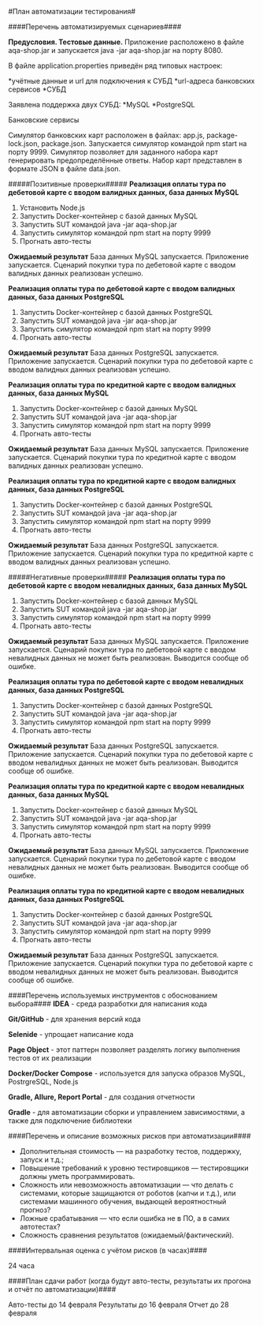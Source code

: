 
#План автоматизации тестирования#

####Перечень автоматизируемых сценариев####

**Предусловия. Тестовые данные.**
Приложение расположено в файле aqa-shop.jar и запускается java -jar aqa-shop.jar на порту 8080.

В файле application.properties приведён ряд типовых настроек:

*учётные данные и url для подключения к СУБД
*url-адреса банковских сервисов
*СУБД

Заявлена поддержка двух СУБД:
*MySQL
*PostgreSQL

Банковские сервисы

Симулятор банковских карт расположен в файлах: app.js, package-lock.json, package.json. 
Запускается симулятор командой npm start на порту 9999.
Симулятор позволяет для заданного набора карт генерировать предопределённые ответы.
Набор карт представлен в формате JSON в файле data.json.

#####Позитивные проверки#####
**Реализация оплаты тура по дебетовой карте с вводом валидных данных, база данных MySQL**
1. Установить Node.js
2. Запустить Docker-контейнер с базой данных MySQL
3. Запустить SUT командой java -jar aqa-shop.jar 
4. Запустить симулятор командой npm start на порту 9999
5. Прогнать авто-тесты

**Ожидаемый результат**
База данных MySQL запускается. Приложение запускается. 
Сценарий покупки тура по дебетовой карте с вводом валидных данных реализован успешно. 

**Реализация оплаты тура по дебетовой карте с вводом валидных данных, база данных PostgreSQL**
1. Запустить Docker-контейнер с базой данных PostgreSQL
2. Запустить SUT командой java -jar aqa-shop.jar 
3. Запустить симулятор командой npm start на порту 9999
4. Прогнать авто-тесты

**Ожидаемый результат**
База данных PostgreSQL запускается. Приложение запускается. 
Сценарий покупки тура по дебетовой карте с вводом валидных данных реализован успешно.  
 
**Реализация оплаты тура по кредитной карте с вводом валидных данных, база данных MySQL**
1. Запустить Docker-контейнер с базой данных MySQL
2. Запустить SUT командой java -jar aqa-shop.jar 
3. Запустить симулятор командой npm start на порту 9999
4. Прогнать авто-тесты

**Ожидаемый результат**
База данных MySQL запускается. Приложение запускается. 
Сценарий покупки тура по кредитной карте с вводом валидных данных реализован успешно. 

**Реализация оплаты тура по кредитной карте с вводом валидных данных, база данных PostgreSQL**
1. Запустить Docker-контейнер с базой данных PostgreSQL
2. Запустить SUT командой java -jar aqa-shop.jar 
3. Запустить симулятор командой npm start на порту 9999
4. Прогнать авто-тесты

**Ожидаемый результат**
База данных PostgreSQL запускается. Приложение запускается. 
Сценарий покупки тура по кредитной карте с вводом валидных данных реализован успешно. 

#####Негативные проверки#####
**Реализация оплаты тура по дебетовой карте с вводом невалидных данных, база данных MySQL**
1. Запустить Docker-контейнер с базой данных MySQL
2. Запустить SUT командой java -jar aqa-shop.jar 
3. Запустить симулятор командой npm start на порту 9999
4. Прогнать авто-тесты

**Ожидаемый результат**
База данных MySQL запускается. Приложение запускается. 
Сценарий покупки тура по дебетовой карте с вводом невалидных данных не может быть реализован. 
Выводится сообще об ошибке.

**Реализация оплаты тура по дебетовой карте с вводом невалидных данных, база данных PostgreSQL**
1. Запустить Docker-контейнер с базой данных PostgreSQL
2. Запустить SUT командой java -jar aqa-shop.jar 
3. Запустить симулятор командой npm start на порту 9999
4. Прогнать авто-тесты

**Ожидаемый результат**
База данных PostgreSQL запускается. Приложение запускается. 
Сценарий покупки тура по дебетовой карте с вводом невалидных данных не может быть реализован. 
Выводится сообще об ошибке.  
 
**Реализация оплаты тура по кредитной карте с вводом невалидных данных, база данных MySQL**
1. Запустить Docker-контейнер с базой данных MySQL
2. Запустить SUT командой java -jar aqa-shop.jar 
3. Запустить симулятор командой npm start на порту 9999
4. Прогнать авто-тесты

**Ожидаемый результат**
База данных MySQL запускается. Приложение запускается. 
Сценарий покупки тура по дебетовой карте с вводом невалидных данных не может быть реализован. 
Выводится сообще об ошибке.

**Реализация оплаты тура по кредитной карте с вводом невалидных данных, база данных PostgreSQL**
1. Запустить Docker-контейнер с базой данных PostgreSQL
2. Запустить SUT командой java -jar aqa-shop.jar 
3. Запустить симулятор командой npm start на порту 9999
4. Прогнать авто-тесты

**Ожидаемый результат**
База данных PostgreSQL запускается. Приложение запускается. 
Сценарий покупки тура по дебетовой карте с вводом невалидных данных не может быть реализован. 
Выводится сообще об ошибке. 

####Перечень используемых инструментов с обоснованием выбора####
**IDEA** - среда разработки для написания кода

**Git/GitHub** - для хранения версий кода

**Selenide** - упрощает написание кода

**Page Object** - этот паттерн позволяет разделять логику выполнения тестов от их реализации

**Docker/Docker Compose** - используется для запуска образов MySQL, PostrgreSQL, Node.js

**Gradle, Allure, Report Portal** - для создания отчетности

**Gradle** - для автоматизации сборки и управлением зависимостями, а также для подключение библиотеки

####Перечень и описание возможных рисков при автоматизации####

* Дополнительная стоимость — на разработку тестов, поддержку,
запуск и т.д.;
* Повышение требований к уровню тестировщиков — тестировщики
должны уметь программировать.
* Сложность или невозможность автоматизации — что делать с
системами, которые защищаются от роботов (капчи и т.д.), или
системами машинного обучения, выдающей вероятностный
прогноз?
* Ложные срабатывания — что если ошибка не в ПО, а в самих
автотестах?
* Сложность сравнения результатов (ожидаемый/фактический).

####Интервальная оценка с учётом рисков (в часах)####

24 часа

####План сдачи работ (когда будут авто-тесты, результаты их прогона и отчёт по автоматизации)####

Авто-тесты до 14 февраля
Результаты до 16 февраля
Отчет до 28 февраля
